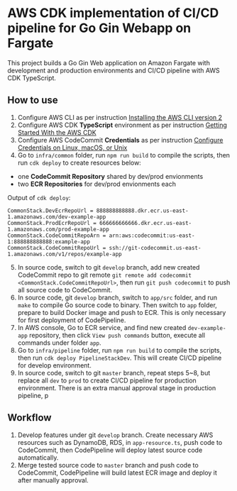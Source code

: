 # AWS CDK implementation of CI/CD pipeline for Go Gin Webapp on Fargate
This project builds a Go Gin Web application on Amazon Fargate with development and production environments and CI/CD pipeline with AWS CDK TypeScript.


## How to use
1. Configure AWS CLI as per instruction [Installing the AWS CLI version 2](https://docs.aws.amazon.com/cli/latest/userguide/install-cliv2.html)
2. Configure AWS CDK  **TypeScript** environment as per instruction [Getting Started With the AWS CDK](https://docs.aws.amazon.com/cdk/latest/guide/getting_started.html)
3. Configure AWS CodeCommit  **Credentials**  as per instruction [Configure Credentials on Linux, macOS, or Unix](https://docs.aws.amazon.com/zh_cn/codecommit/latest/userguide/setting-up-ssh-unixes.html#setting-up-ssh-unixes-keys)
4. Go to `infra/common` folder, run `npm run build` to compile the scripts, then run `cdk deploy` to create resources below:
- one **CodeCommit Repository** shared by dev/prod envionments
- two **ECR Repositories** for dev/prod envionments each

Output of `cdk deploy`:
```
CommonStack.DevEcrRepoUrl = 888888888888.dkr.ecr.us-east-1.amazonaws.com/dev-example-app
CommonStack.ProdEcrRepoUrl = 666666666666.dkr.ecr.us-east-1.amazonaws.com/prod-example-app
CommonStack.CodeCommitRepoArn = arn:aws:codecommit:us-east-1:888888888888:example-app
CommonStack.CodeCommitRepoUrl = ssh://git-codecommit.us-east-1.amazonaws.com/v1/repos/example-app
```

5. In source code, switch to git `develop` branch,  add new created CodeCommit repo to git remote `git remote add codecommit <CommonStack.CodeCommitRepoUrl>`, then run `git push codecommit` to push all source code to CodeCommit.  
6. In source code, git `develop` branch,  switch to `app/src` folder, and run `make` to compile Go source code to binary. Then switch to `app` folder, prepare to build Docker image and push to ECR. This is only necessary for first deployment of CodePipeline. 
7. In AWS console, Go to ECR service, and find new created `dev-example-app` repository, then click `View push commands` button, execute all commands under folder `app`. 
8. Go to `infra/pipeline` folder, run `npm run build` to compile the scripts, then run `cdk deploy PipelineStackDev`. This will create CI/CD pipeline for develop environment.
9.  In source code, switch to git `master` branch, repeat steps 5~8, but replace all `dev` to `prod` to create CI/CD pipeline for production  environment. There is an extra manual approval stage in production pipeline, p

## Workflow
1. Develop features under git `develop` branch.  Create necessary AWS resources such as DynamoDB, RDS, in `app-resource.ts`, push code to CodeCommit, then CodePipeline will deploy latest source code automatically.
2. Merge tested source code to `master` branch and push code to CodeCommit, CodePipeline will build latest ECR image and deploy it after manually approval.




